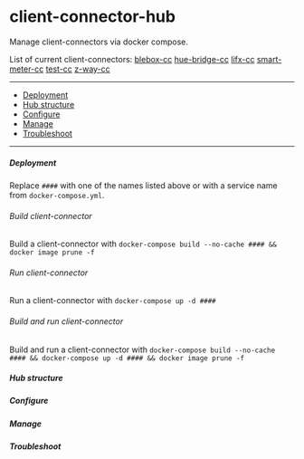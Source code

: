 client-connector-hub
================

Manage client-connectors via docker compose.

List of current client-connectors:
    [blebox-cc](https://github.com/SENERGY-Platform/blebox-connector/tree/dev)
    [hue-bridge-cc](https://github.com/SENERGY-Platform/hue-bridge-connector/tree/dev)
    [lifx-cc](https://github.com/SENERGY-Platform/lifx-connector/tree/dev)
    [smart-meter-cc](https://github.com/SENERGY-Platform/smart-meter-connector)
    [test-cc](https://github.com/SENERGY-Platform/test-client-connector)
    [z-way-cc](https://github.com/SENERGY-Platform/zway-connector)

----------

+ [Deployment](#deployment)
+ [Hub structure](#hub-structure)
+ [Configure](#configure)
+ [Manage](#manage)
+ [Troubleshoot](#troubleshoot)

----------

##### Deployment

Replace `####` with one of the names listed above or with a service name from `docker-compose.yml`.

###### Build client-connector

Build a client-connector with `docker-compose build --no-cache #### && docker image prune -f`

###### Run client-connector

Run a client-connector with `docker-compose up -d ####`

###### Build and run client-connector

Build and run a client-connector with `docker-compose build --no-cache #### && docker-compose up -d #### && docker image prune -f`


##### Hub structure



##### Configure


##### Manage


##### Troubleshoot

